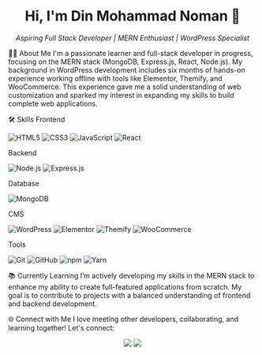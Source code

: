 <h1 align="center">Hi, I'm Din Mohammad Noman 👋</h1> <p align="center"> <i>Aspiring Full Stack Developer | MERN Enthusiast | WordPress Specialist</i> </p>
👨‍💻 About Me
I'm a passionate learner and full-stack developer in progress, focusing on the MERN stack (MongoDB, Express.js, React, Node.js). My background in WordPress development includes six months of hands-on experience working offline with tools like Elementor, Themify, and WooCommerce. This experience gave me a solid understanding of web customization and sparked my interest in expanding my skills to build complete web applications.

🛠️ Skills
Frontend

<p> <img src="https://img.shields.io/badge/HTML5-E34F26?style=for-the-badge&logo=html5&logoColor=white" alt="HTML5"/> <img src="https://img.shields.io/badge/CSS3-1572B6?style=for-the-badge&logo=css3&logoColor=white" alt="CSS3"/> <img src="https://img.shields.io/badge/JavaScript-F7DF1E?style=for-the-badge&logo=javascript&logoColor=black" alt="JavaScript"/> <img src="https://img.shields.io/badge/React-61DAFB?style=for-the-badge&logo=react&logoColor=black" alt="React"/> </p>
Backend

<p> <img src="https://img.shields.io/badge/Node.js-339933?style=for-the-badge&logo=nodedotjs&logoColor=white" alt="Node.js"/> <img src="https://img.shields.io/badge/Express.js-000000?style=for-the-badge&logo=express&logoColor=white" alt="Express.js"/> </p>
Database

<p> <img src="https://img.shields.io/badge/MongoDB-47A248?style=for-the-badge&logo=mongodb&logoColor=white" alt="MongoDB"/> </p>
CMS

<p> <img src="https://img.shields.io/badge/WordPress-21759B?style=for-the-badge&logo=wordpress&logoColor=white" alt="WordPress"/> <img src="https://img.shields.io/badge/Elementor-9146FF?style=for-the-badge&logo=elementor&logoColor=white" alt="Elementor"/> <img src="https://img.shields.io/badge/Themify-FB542B?style=for-the-badge&logo=woocommerce&logoColor=white" alt="Themify"/> <img src="https://img.shields.io/badge/WooCommerce-96588A?style=for-the-badge&logo=woocommerce&logoColor=white" alt="WooCommerce"/> </p>
Tools

<p> <img src="https://img.shields.io/badge/Git-F05032?style=for-the-badge&logo=git&logoColor=white" alt="Git"/> <img src="https://img.shields.io/badge/GitHub-181717?style=for-the-badge&logo=github&logoColor=white" alt="GitHub"/> <img src="https://img.shields.io/badge/npm-CB3837?style=for-the-badge&logo=npm&logoColor=white" alt="npm"/> <img src="https://img.shields.io/badge/Yarn-2C8EBB?style=for-the-badge&logo=yarn&logoColor=white" alt="Yarn"/> </p>
📚 Currently Learning
I’m actively developing my skills in the MERN stack to enhance my ability to create full-featured applications from scratch. My goal is to contribute to projects with a balanced understanding of frontend and backend development.

🌐 Connect with Me
I love meeting other developers, collaborating, and learning together! Let's connect:

<p align="center"> <a href="https://www.linkedin.com/in/dinmohammadnoman" target="_blank"><img src="https://img.shields.io/badge/-LinkedIn-blue?style=flat-square&logo=Linkedin&logoColor=white"/></a> <a href="mailto:dinmohammadnoman@example.com"><img src="https://img.shields.io/badge/-Email-red?style=flat-square&logo=Gmail&logoColor=white"/></a> </p>
